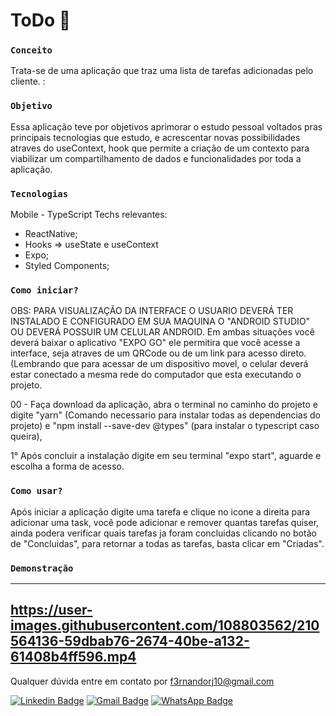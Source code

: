 # ToDo :floppy_disk:

### `Conceito`

Trata-se de uma aplicação que traz uma lista de tarefas adicionadas pelo cliente. :

### `Objetivo`

Essa aplicação teve por objetivos aprimorar o estudo pessoal voltados pras principais tecnologias que estudo, e acrescentar novas possibilidades atraves do useContext, 
hook que permite a criação de um contexto para viabilizar um compartilhamento de dados e funcionalidades por toda a aplicação.

### `Tecnologias`

Mobile - TypeScript
Techs relevantes:
- ReactNative;
- Hooks => useState e useContext
- Expo;
- Styled Components;

### `Como iniciar?`

OBS: PARA VISUALIZAÇÃO DA INTERFACE O USUARIO DEVERÁ TER INSTALADO E CONFIGURADO EM SUA MAQUINA O "ANDROID STUDIO" OU DEVERÁ POSSUIR UM CELULAR ANDROID.
Em ambas situações você deverá baixar o aplicativo "EXPO GO" ele permitira que você acesse a interface, seja atraves de um QRCode ou de um link para acesso direto.
(Lembrando que para acessar de um dispositivo movel, o celular deverá estar conectado a mesma rede do computador que esta executando o projeto.

00 - Faça download da aplicação, abra o terminal no caminho do projeto e digite "yarn" (Comando necessario para instalar todas as dependencias do projeto) e "npm install --save-dev @types" (para instalar o typescript caso queira), 

1° Após concluir a instalação digite em seu terminal "expo start", aguarde e escolha a forma de acesso.

### `Como usar?`

Após iniciar a aplicação digite uma tarefa e clique no icone a direita para adicionar uma task, você pode adicionar e remover quantas tarefas quiser, 
ainda podera verificar quais tarefas ja foram concluidas clicando no botão de "Concluidas", para retornar a todas as tarefas, basta clicar em "Criadas".

### `Demonstração`
------------------------------------------------------------------
https://user-images.githubusercontent.com/108803562/210564136-59dbab76-2674-40be-a132-61408b4ff596.mp4
------------------------------------------------------------------
Qualquer dúvida entre em contato por <a href="mailto:f3rnandorj10@gmail.com?">f3rnandorj10@gmail.com</a>

[![Linkedin Badge](https://img.shields.io/badge/-LinkedIn-blue?style=flat-square&logo=Linkedin&logoColor=white&link=https://www.linkedin.com/in/fernando-henrique-6aaa28231/)](https://www.linkedin.com/in/fernando-henrique-6aaa28231/)
[![Gmail Badge](https://img.shields.io/badge/-Gmail-c14438?style=flat-square&logo=Gmail&logoColor=white&link=mailto:f3rnandorj10@gmail.com)](mailto:f3rnandorj10@gmail.com)
[![WhatsApp Badge](https://img.shields.io/badge/WhatsApp-25D366?style=flat-square&logo=whatsapp&logoColor=white)](https://wa.me/5521964121905)
